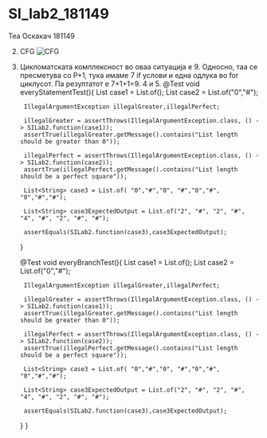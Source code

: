 # SI_lab2_181149
Теа Оскакач 181149



2. CFG
![CFG](https://user-images.githubusercontent.com/82409781/171909167-d3469efa-49e7-41ac-8ffb-82cfb99b7ecc.jpg)
3. Цикломатската комплексност во оваа ситуација е 9.  Односно, таа се пресметува со Р+1, тука имаме 7 if услови и една одлука во for циклусот. Па резултатот е 7+1+1=9.
4 и 5.
@Test
    void everyStatementTest(){
        List<String> case1 = List.of();
        List<String> case2 = List.of("0","#");

        IllegalArgumentException illegalGreater,illegalPerfect;

        illegalGreater = assertThrows(IllegalArgumentException.class, () -> SILab2.function(case1));
        assertTrue(illegalGreater.getMessage().contains("List length should be greater than 0"));

        illegalPerfect = assertThrows(IllegalArgumentException.class, () -> SILab2.function(case2));
        assertTrue(illegalPerfect.getMessage().contains("List length should be a perfect square"));

        List<String> case3 = List.of( "0","#","0", "#","0","#", "0","#","#");

        List<String> case3ExpectedOutput = List.of("2", "#", "2", "#", "4", "#", "2", "#", "#");

        assertEquals(SILab2.function(case3),case3ExpectedOutput);

    }

    @Test
    void everyBranchTest(){
        List<String> case1 = List.of();
        List<String> case2 = List.of("0","#");

        IllegalArgumentException illegalGreater,illegalPerfect;

        illegalGreater = assertThrows(IllegalArgumentException.class, () -> SILab2.function(case1));
        assertTrue(illegalGreater.getMessage().contains("List length should be greater than 0"));

        illegalPerfect = assertThrows(IllegalArgumentException.class, () -> SILab2.function(case2));
        assertTrue(illegalPerfect.getMessage().contains("List length should be a perfect square"));

        List<String> case3 = List.of( "0","#","0", "#","0","#", "0","#","#");

        List<String> case3ExpectedOutput = List.of("2", "#", "2", "#", "4", "#", "2", "#", "#");

        assertEquals(SILab2.function(case3),case3ExpectedOutput);

    }
}

